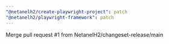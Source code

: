```yaml
---
"@netanelh2/create-playwright-project": patch
"@netanelh2/playwright-framework": patch
---
```


Merge pull request #1 from NetanelH2/changeset-release/main
